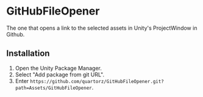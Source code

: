 # GitHubFileOpener
The one that opens a link to the selected assets in Unity's ProjectWindow in Github.

## Installation

1. Open the Unity Package Manager.
2. Select "Add package from git URL".
3. Enter `https://github.com/quartorz/GitHubFileOpener.git?path=Assets/GitHubFileOpener`.
